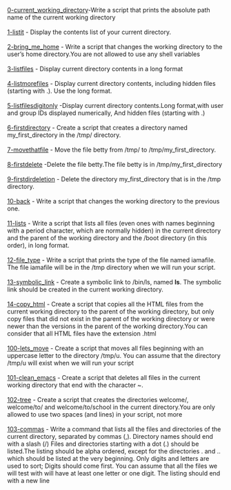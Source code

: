 [0-current_working_directory](0-current_working_directory)-Write a script that prints the absolute path name of the current working directory<br/><br/>
[1-listit](1-listit) - Display the contents list of your current directory.<br/><br/>
[2-bring_me_home](2-bring_me_home) - Write a script that changes the working directory to the user’s home directory.You are not allowed to use any shell variables<br/><br/>
[3-listfiles](3-listfiles) - Display current directory contents in a long format<br/><br/>
[4-listmorefiles](4-listmorefiles) - Display current directory contents, including hidden files (starting with .). Use the long format.<br/><br/>
[5-listfilesdigitonly](5-listfilesdigitonly) -Display current directory contents.Long format,with user and group IDs displayed numerically, And hidden files (starting with .)<br/><br/>
[6-firstdirectory](6-firstdirectory) - Create a script that creates a directory named my_first_directory in the /tmp/ directory.<br/><br/>
[7-movethatfile](7-movethatfile) - Move the file betty from /tmp/ to /tmp/my_first_directory.<br/><br/>
[8-firstdelete](8-firstdelete) -Delete the file betty.The file betty is in /tmp/my_first_directory<br/><br/>
[9-firstdirdeletion](9-firstdirdeletion) - Delete the directory my_first_directory that is in the /tmp directory.<br/><br/>
[10-back](10-back) - Write a script that changes the working directory to the previous one.<br/><br/>
[11-lists](11-lists) - Write a script that lists all files (even ones with names beginning with a period character, which are normally hidden) in the current directory and the parent of the working directory and the /boot directory (in this order), in long format.<br/><br/>
[12-file_type](12-file_type) - Write a script that prints the type of the file named iamafile. The file iamafile will be in the /tmp directory when we will run your script.<br/><br/>
[13-symbolic_link](13-symbolic_link) - Create a symbolic link to /bin/ls, named __ls__. The symbolic link should be created in the current working directory. <br/><br/>
[14-copy_html](14-copy_html) - Create a script that copies all the HTML files from the current working directory to the parent of the working directory, but only copy files that did not exist in the parent of the working directory or were newer than the versions in the parent of the working directory.You can consider that all HTML files have the extension .html <br/><br/>
[100-lets_move](100-lets_move) - Create a script that moves all files beginning with an uppercase letter to the directory /tmp/u. You can assume that the directory /tmp/u will exist when we will run your script<br/><br/>
[101-clean_emacs](101-clean_emacs) - Create a script that deletes all files in the current working directory that end with the character ~.<br/><br/>
[102-tree](102-tree) - Create a script that creates the directories welcome/, welcome/to/ and welcome/to/school in the current directory.You are only allowed to use two spaces (and lines) in your script, not more<br/><br/>
[103-commas](103-commas) - Write a command that lists all the files and directories of the current directory, separated by commas (,). Directory names should end with a slash (/) Files and directories starting with a dot (.) should be listed.The listing should be alpha ordered, except for the directories . and .. which should be listed at the very beginning. Only digits and letters are used to sort; Digits should come first. You can assume that all the files we will test with will have at least one letter or one digit. The listing should end with a new line


